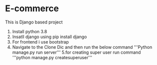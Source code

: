 # E-commerce
This is Django based project
1. Install python 3.8
2. Insatll django using pip install django
3. For frontend i use bootstrap
4. Navigate to the Clone Dic and then run the below command
'''Python manage.py run server'''
5.for creating super user run command
'''python manage.py createsuperuser'''

